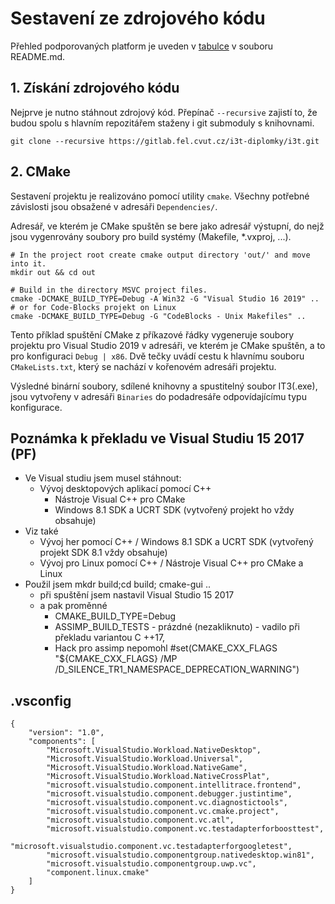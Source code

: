 # Sestavení ze zdrojového kódu
Přehled podporovaných platform je uveden v [tabulce](../README.md) v souboru README.md.

## 1. Získání zdrojového kódu
Nejprve je nutno stáhnout zdrojový kód. Přepínač `--recursive` zajistí to, 
že budou spolu s hlavním repozitářem staženy i git submoduly s knihovnami.
````shell script
git clone --recursive https://gitlab.fel.cvut.cz/i3t-diplomky/i3t.git
````

## 2. CMake
Sestavení projektu je realizováno pomocí utility `cmake`. Všechny potřebné závislosti
jsou obsažené v adresáři `Dependencies/`.

Adresář, ve kterém je CMake spuštěn se bere jako adresář výstupní, do nejž jsou 
vygenrovány soubory pro build systémy (Makefile, *.vxproj, ...).

````shell script
# In the project root create cmake output directory 'out/' and move into it.
mkdir out && cd out

# Build in the directory MSVC project files.
cmake -DCMAKE_BUILD_TYPE=Debug -A Win32 -G "Visual Studio 16 2019" ..
# or for Code-Blocks projekt on Linux
cmake -DCMAKE_BUILD_TYPE=Debug -G "CodeBlocks - Unix Makefiles" ..
````
Tento příklad spuštění CMake z příkazové řádky vygeneruje soubory projektu pro Visual 
 Studio 2019 v adresáři, ve kterém je CMake spuštěn, a to pro konfiguraci ``Debug | x86``.
Dvě tečky uvádí cestu k hlavnímu souboru ``CMakeLists.txt``, který se nachází v kořenovém
adresáři projektu.

Výsledné binární soubory, sdílené knihovny a spustitelný soubor IT3(.exe), jsou
vytvořeny v adresáři ``Binaries`` do podadresáře odpovídajícímu typu konfigurace.

## Poznámka k překladu ve Visual Studiu 15 2017 (PF)
- Ve Visual studiu jsem musel stáhnout:
  - Vývoj desktopových aplikací pomocí C++ 
	- Nástroje Visual C++ pro CMake
	- Windows 8.1 SDK a UCRT SDK (vytvořený projekt ho vždy obsahuje)
- Viz také 	
  - Vývoj her pomocí C++ / Windows 8.1 SDK a UCRT SDK (vytvořený projekt SDK 8.1 vždy obsahuje)
  - Vývoj pro Linux pomocí C++ / Nástroje Visual C++ pro CMake a Linux
- Použil jsem mkdr build;cd build; cmake-gui ..
  - při spuštění jsem nastavil Visual Studio 15 2017	
  - a pak proměnné 
	- CMAKE_BUILD_TYPE=Debug 
	- ASSIMP_BUILD_TESTS - prázdné (nezakliknuto) - vadilo při překladu variantou C ++17,
    - Hack pro assimp nepomohl #set(CMAKE_CXX_FLAGS "${CMAKE_CXX_FLAGS} /MP /D_SILENCE_TR1_NAMESPACE_DEPRECATION_WARNING")

	
## .vsconfig  
````
{
	"version": "1.0",
	"components": [
		"Microsoft.VisualStudio.Workload.NativeDesktop",
		"Microsoft.VisualStudio.Workload.Universal",
		"Microsoft.VisualStudio.Workload.NativeGame",
		"Microsoft.VisualStudio.Workload.NativeCrossPlat",
		"microsoft.visualstudio.component.intellitrace.frontend",
		"microsoft.visualstudio.component.debugger.justintime",
		"microsoft.visualstudio.component.vc.diagnostictools",
		"microsoft.visualstudio.component.vc.cmake.project",
		"microsoft.visualstudio.component.vc.atl",
		"microsoft.visualstudio.component.vc.testadapterforboosttest",
		"microsoft.visualstudio.component.vc.testadapterforgoogletest",
		"microsoft.visualstudio.componentgroup.nativedesktop.win81",
		"microsoft.visualstudio.componentgroup.uwp.vc",
		"component.linux.cmake"
	]
}
````

